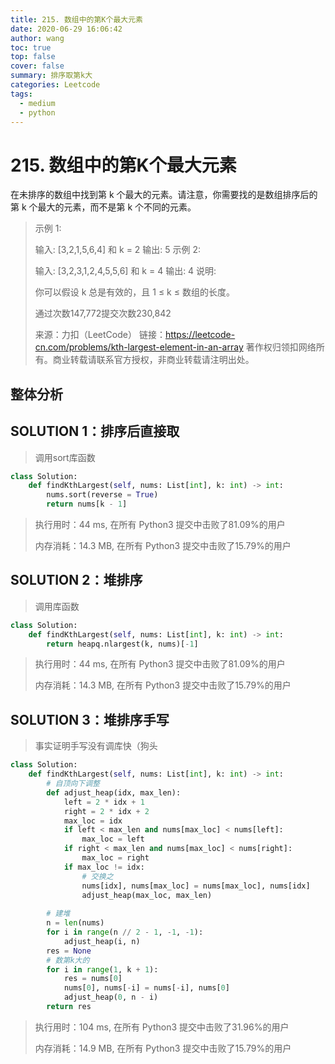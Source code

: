 ```yaml
---
title: 215. 数组中的第K个最大元素
date: 2020-06-29 16:06:42
author: wang
toc: true
top: false
cover: false
summary: 排序取第k大
categories: Leetcode
tags:
  - medium
  - python
---
```


# 215. 数组中的第K个最大元素

在未排序的数组中找到第 k 个最大的元素。请注意，你需要找的是数组排序后的第 k 个最大的元素，而不是第 k 个不同的元素。






> 示例 1:
>
> 输入: [3,2,1,5,6,4] 和 k = 2
> 输出: 5
> 示例 2:
>
> 输入: [3,2,3,1,2,4,5,5,6] 和 k = 4
> 输出: 4
> 说明:
>
> 你可以假设 k 总是有效的，且 1 ≤ k ≤ 数组的长度。
> 
> 通过次数147,772提交次数230,842
>
> 来源：力扣（LeetCode）
> 链接：https://leetcode-cn.com/problems/kth-largest-element-in-an-array
> 著作权归领扣网络所有。商业转载请联系官方授权，非商业转载请注明出处。



## 整体分析



## SOLUTION 1：排序后直接取

> 调用sort库函数

```python
class Solution:
    def findKthLargest(self, nums: List[int], k: int) -> int:
        nums.sort(reverse = True)
        return nums[k - 1]

```

> 执行用时：44 ms, 在所有 Python3 提交中击败了81.09%的用户
>
> 内存消耗：14.3 MB, 在所有 Python3 提交中击败了15.79%的用户
>
> 

## SOLUTION 2：堆排序

> 调用库函数

```python
class Solution:
    def findKthLargest(self, nums: List[int], k: int) -> int:
        return heapq.nlargest(k, nums)[-1]
```

> 执行用时：44 ms, 在所有 Python3 提交中击败了81.09%的用户
>
> 内存消耗：14.3 MB, 在所有 Python3 提交中击败了15.79%的用户



## SOLUTION 3：堆排序手写

> 事实证明手写没有调库快（狗头

```python
class Solution:
    def findKthLargest(self, nums: List[int], k: int) -> int:
        # 自顶向下调整
        def adjust_heap(idx, max_len):
            left = 2 * idx + 1
            right = 2 * idx + 2
            max_loc = idx
            if left < max_len and nums[max_loc] < nums[left]:
                max_loc = left
            if right < max_len and nums[max_loc] < nums[right]:
                max_loc = right
            if max_loc != idx:
                # 交换之
                nums[idx], nums[max_loc] = nums[max_loc], nums[idx]
                adjust_heap(max_loc, max_len)
        
        # 建堆
        n = len(nums)
        for i in range(n // 2 - 1, -1, -1):
            adjust_heap(i, n)
        res = None
        # 数第k大的
        for i in range(1, k + 1):
            res = nums[0]
            nums[0], nums[-i] = nums[-i], nums[0]
            adjust_heap(0, n - i)
        return res

```

> 执行用时：104 ms, 在所有 Python3 提交中击败了31.96%的用户
>
> 内存消耗：14.9 MB, 在所有 Python3 提交中击败了15.79%的用户